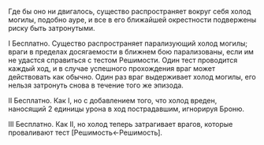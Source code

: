 Где бы оно ни двигалось, существо распространяет вокруг себя холод могилы, подобно ауре, и все в его ближайшей окрестности подвержены риску быть затронутыми.  

I Бесплатно. Существо распространяет парализующий холод могилы; враги в пределах досягаемости в ближнем бою парализованы, если им не удастся справиться с тестом Решимости. Один тест проводится каждый ход, и в случае успешного прохождения враг может действовать как обычно. Один раз враг выдерживает холод могилы, его нельзя затронуть снова в течение того же эпизода.

  

II Бесплатно. Как I, но с добавлением того, что холод вреден, наносящий 2 единицы урона в ход пострадавшим, игнорируя Броню.

  

III Бесплатно. Как II, но холод теперь затрагивает врагов, которые проваливают тест [Решимость←Решимость].